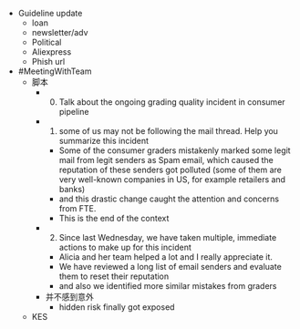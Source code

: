 - Guideline update
	- loan
	- newsletter/adv
	- Political
	- Aliexpress
	- Phish url
- #MeetingWithTeam
	- 脚本
		- 0. Talk about the ongoing grading quality incident in consumer pipeline
		- 1. some of us may not be following the mail thread. 
		  Help you summarize this incident
			- Some of the consumer graders mistakenly marked some legit mail from legit senders as Spam email, which caused the reputation of these senders got polluted (some of them are very well-known companies in US, for example retailers and banks)
			- and this drastic change caught the attention and concerns from FTE.
			- This is the end of the context
		- 2. Since last Wednesday, we have taken multiple, immediate actions to make up for this incident
			- Alicia and her team helped a lot and I really appreciate it.
			- We have reviewed a long list of email senders and evaluate them to reset their reputation
			- and also we identified more similar mistakes from graders
		- 并不感到意外
			- hidden risk finally got exposed
	- KES